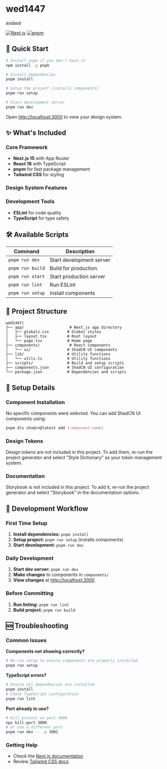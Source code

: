 # wed1447

asdasd

[![Next.js](https://img.shields.io/badge/Next.js-15-black)](https://nextjs.org/)
[![pnpm](https://img.shields.io/badge/pnpm-9.0-FF6C37)](https://pnpm.io/)

## 🚀 Quick Start

```bash
# Install pnpm if you don't have it
npm install -g pnpm

# Install dependencies
pnpm install

# Setup the project (installs components)
pnpm run setup

# Start development server
pnpm run dev
```

Open [http://localhost:3000](http://localhost:3000) to view your design system.

## ✨ What's Included

### Core Framework
- **Next.js 15** with App Router
- **React 18** with TypeScript
- **pnpm** for fast package management
- **Tailwind CSS** for styling

### Design System Features

### Development Tools
- **ESLint** for code quality
- **TypeScript** for type safety

## 🛠️ Available Scripts

| Command | Description |
|---------|-------------|
| `pnpm run dev` | Start development server |
| `pnpm run build` | Build for production |
| `pnpm run start` | Start production server |
| `pnpm run lint` | Run ESLint |
| `pnpm run setup` | Install components |

## 📁 Project Structure

```
wed1447/
├── app/                    # Next.js app directory
│   ├── globals.css        # Global styles
│   ├── layout.tsx         # Root layout
│   └── page.tsx           # Home page
├── components/             # React components
│   └── ui/                # ShadCN UI components
├── lib/                   # Utility functions
│   └── utils.ts           # Utility functions
├── scripts/               # Build and setup scripts
├── components.json        # ShadCN UI configuration
└── package.json           # Dependencies and scripts
```

## 🔧 Setup Details

### Component Installation
No specific components were selected. You can add ShadCN UI components using:

```bash
pnpm dlx shadcn@latest add [component-name]
```

### Design Tokens
Design tokens are not included in this project. To add them, re-run the project generator and select "Style Dictionary" as your token management system.

### Documentation
Storybook is not included in this project. To add it, re-run the project generator and select "Storybook" in the documentation options.



## 🔄 Development Workflow

### First Time Setup
1. **Install dependencies:** `pnpm install`
2. **Setup project:** `pnpm run setup` (installs components)
3. **Start development:** `pnpm run dev`

### Daily Development
1. **Start dev server:** `pnpm run dev`
2. **Make changes** to components in `components/`
3. **View changes** at [http://localhost:3000](http://localhost:3000)

### Before Committing
1. **Run linting:** `pnpm run lint`
2. **Build project:** `pnpm run build`

## 🆘 Troubleshooting

### Common Issues

**Components not showing correctly?**
```bash
# Re-run setup to ensure components are properly installed
pnpm run setup
```

**TypeScript errors?**
```bash
# Ensure all dependencies are installed
pnpm install
# Check TypeScript configuration
pnpm run lint
```

**Port already in use?**
```bash
# Kill process on port 3000
npx kill-port 3000
# Or use a different port
pnpm run dev -- -p 3001
```

### Getting Help
- Check the [Next.js documentation](https://nextjs.org/docs)
- Review [Tailwind CSS docs](https://tailwindcss.com/docs)

